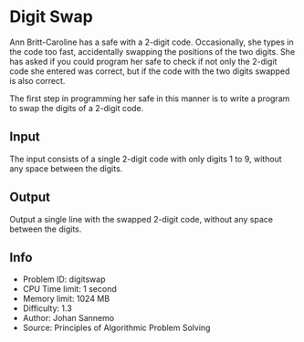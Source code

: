 # Digit Swap

Ann Britt-Caroline has a safe with a 2-digit code. Occasionally, she types in the code too fast, accidentally swapping the positions of the two digits. She has asked if you could program her safe to check if not only the 2-digit code she entered was correct, but if the code with the two digits swapped is also correct.

The first step in programming her safe in this manner is to write a program to swap the digits of a 2-digit code.

## Input

The input consists of a single 2-digit code with only digits 1 to 9, without any space between the digits.

## Output

Output a single line with the swapped 2-digit code, without any space between the digits.

## Info

- Problem ID: digitswap
- CPU Time limit: 1 second
- Memory limit: 1024 MB
- Difficulty: 1.3
- Author: Johan Sannemo
- Source: Principles of Algorithmic Problem Solving
